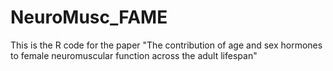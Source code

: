 # NeuroMusc_FAME
This is the R code for the paper "The contribution of age and sex hormones to female neuromuscular function across the adult lifespan"
